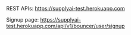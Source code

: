 REST APIs: https://supplyai-test.herokuapp.com

Signup page: https://supplyai-test.herokuapp.com/api/v1/bouncer/user/signup
